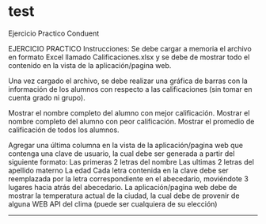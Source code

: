 # test
Ejercicio Practico Conduent

EJERCICIO PRACTICO
Instrucciones:
Se debe cargar a memoria el archivo en formato Excel llamado Calificaciones.xlsx y se debe de mostrar todo el contenido en la vista de la aplicación/pagina web.

Una vez cargado el archivo, se debe realizar una gráfica de barras con la información de los alumnos con respecto a las calificaciones (sin tomar en cuenta grado ni grupo).

Mostrar el nombre completo del alumno con mejor calificación.
Mostrar el nombre completo del alumno con peor calificación.
Mostrar el promedio de calificación de todos los alumnos.

Agregar una última columna en la vista de la aplicación/pagina web que contenga una clave de usuario, la cual debe ser generada a partir del siguiente formato:
Las primeras 2 letras del nombre
Las ultimas 2 letras del apellido materno
La edad
Cada letra contenida en la clave debe ser reemplazada por la letra correspondiente en el abecedario, moviéndote 3 lugares hacia atrás del abecedario.
La aplicación/pagina web debe de mostrar la temperatura actual de la ciudad, la cual debe de provenir de alguna WEB API del clima (puede ser cualquiera de su elección)

----

